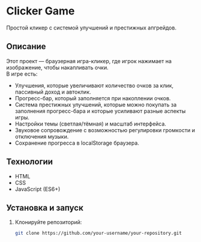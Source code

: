 # Clicker Game

Простой кликер с системой улучшений и престижных апгрейдов.

## Описание

Этот проект — браузерная игра-кликер, где игрок нажимает на изображение, чтобы накапливать очки.  
В игре есть:

- Улучшения, которые увеличивают количество очков за клик, пассивный доход и автоклик.
- Прогресс-бар, который заполняется при накоплении очков.
- Система престижных улучшений, которые можно покупать за заполнения прогресс-бара и которые усиливают разные аспекты игры.
- Настройки темы (светлая/тёмная) и масштаб интерфейса.
- Звуковое сопровождение с возможностью регулировки громкости и отключения музыки.
- Сохранение прогресса в localStorage браузера.

## Технологии

- HTML
- CSS
- JavaScript (ES6+)

## Установка и запуск

1. Клонируйте репозиторий:
   ```bash
   git clone https://github.com/your-username/your-repository.git
